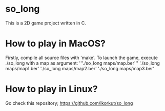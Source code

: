 # so_long
This is a 2D game project written in C.
# How to play in MacOS?
Firstly, compile all source files with 'make'.
To launch the game, execute ./so_long with a map as argument:
'''./so_long maps/map.ber'''
'./so_long maps/map1.ber'
'./so_long maps/map2.ber'
'./so_long maps/map3.ber'

# How to play in Linux?
Go check this repository;
https://github.com/ikorkut/so_long
